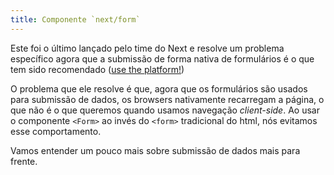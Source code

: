 ```yaml
---
title: Componente `next/form`
---
```



Este foi o último lançado pelo time do Next e resolve um problema específico agora que a submissão de forma nativa de formulários é o que tem sido recomendado ([use the platform!](https://timkadlec.com/remembers/2019-10-21-using-the-platform/))

O problema que ele resolve é que, agora que os formulários são usados para submissão de dados, os browsers nativamente recarregam a página, o que não é o que queremos quando usamos navegação *client-side*. Ao usar o componente `<Form>` ao invés do `<form>` tradicional do html, nós evitamos esse comportamento.

Vamos entender um pouco mais sobre submissão de dados mais para frente.
